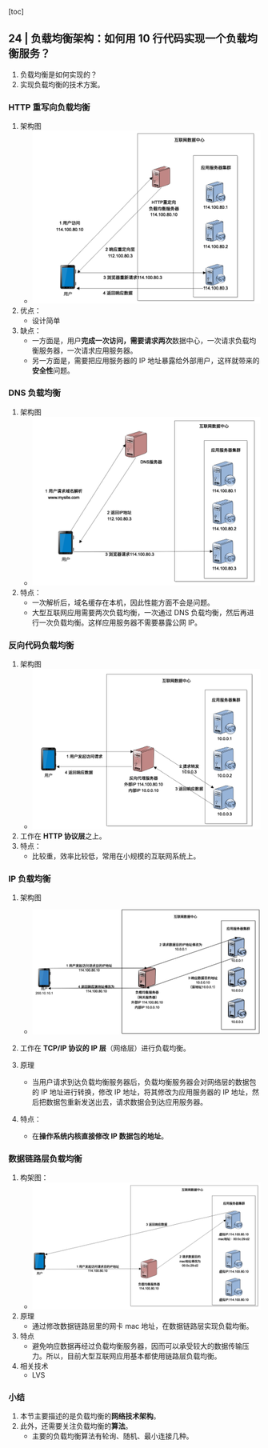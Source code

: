 [toc]

## 24 | 负载均衡架构：如何用 10 行代码实现一个负载均衡服务？

1.  负载均衡是如何实现的？
2.  实现负载均衡的技术方案。

### HTTP 重写向负载均衡

1.  架构图
    -   ![img](imgs/74d1a57c8d5b168501e15cc92da0034f.png)
2.  优点：
    -   设计简单
3.  缺点：
    -   一方面是，用户**完成一次访问，需要请求两次**数据中心，一次请求负载均衡服务器，一次请求应用服务器。
    -   另一方面是，需要把应用服务器的 IP 地址暴露给外部用户，这样就带来的**安全性**问题。

### DNS 负载均衡

1.  架构图
    -   ![img](imgs/6c504d347d9aa2bca5dedc3e9d750dc7.png)
2.  特点：
    -   一次解析后，域名缓存在本机，因此性能方面不会是问题。
    -   大型互联网应用需要两次负载均衡，一次通过 DNS 负载均衡，然后再进行一次负载均衡。这样应用服务器不需要暴露公网 IP。

### 反向代码负载均衡

1.  架构图
    -   ![img](imgs/d656da82d725cb206dbcf7cebb420e43.png)
2.  工作在 **HTTP 协议层**之上。
3.  特点：
    -   比较重，效率比较低，常用在小规模的互联网系统上。

### IP 负载均衡

1.  架构图
    -   ![img](imgs/a62e851bec43aac1a30cc45db11abbdc.png)

2.  工作在 **TCP/IP 协议的 IP 层**（网络层）进行负载均衡。
3.  原理
    -   当用户请求到达负载均衡服务器后，负载均衡服务器会对网络层的数据包的 IP 地址进行转换，修改 IP 地址，将其修改为应用服务器的 IP 地址，然后把数据包重新发送出去，请求数据会到达应用服务器。
4.  特点：
    -   在**操作系统内核直接修改 IP 数据包的地址**。

### 数据链路层负载均衡

1.  构架图：
    -   ![img](imgs/e4cc84d4c9f7d76082df4163ac8d414c.png)
2.  原理
    -   通过修改数据链路层里的网卡 mac 地址，在数据链路层实现负载均衡。
3.  特点
    -   避免响应数据再经过负载均衡服务器，因而可以承受较大的数据传输压力。所以，目前大型互联网应用基本都使用链路层负载均衡。
4.  相关技术
    -   LVS

### 小结

1.  本节主要描述的是负载均衡的**网络技术架构**。
2.  此外，还需要关注负载均衡的**算法**。
    -   主要的负载均衡算法有轮询、随机、最小连接几种。

